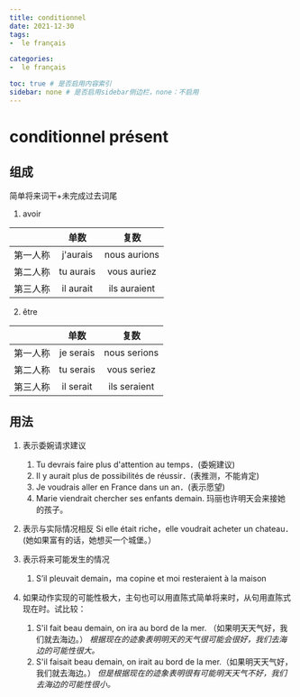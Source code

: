 ```yaml
---
title: conditionnel
date: 2021-12-30 
tags: 
-  le français

categories:
-  le français

toc: true # 是否启用内容索引
sidebar: none # 是否启用sidebar侧边栏，none：不启用
---
```


conditionnel présent
===
组成
---
简单将来词干+未完成过去词尾

1. avoir
   
|     |  单数|    复数  | 
| :-------:| :---------: | :--------: |
|   第一人称| j'aurais  | nous aurions  |
|   第二人称| tu aurais | vous auriez |
|   第三人称|   il aurait |ils auraient |

2. être

|     |  单数|    复数  | 
| :-------:| :---------: | :--------: |
|   第一人称| je serais | nous serions  |
|   第二人称| tu serais | vous seriez |
|   第三人称|   il serait |ils seraient |
用法
---
1. 表示委婉请求建议
   1. Tu devrais faire plus d'attention au temps．(委婉建议)
   2. Il y aurait plus de possibilités de réussir．(表推测，不能肯定)
   3. Je voudrais aller en France dans un an．(表示愿望)
   4. Marie viendrait chercher ses enfants demain. 玛丽也许明天会来接她的孩子。


2. 表示与实际情况相反
    Si elle était riche，elle voudrait acheter un chateau．(她如果富有的话，她想买一个城堡。）

3. 表示将来可能发生的情况
    1. S’il pleuvait demain，ma copine et moi resteraient à la maison

4. 如果动作实现的可能性极大，主句也可以用直陈式简单将来时，从句用直陈式现在时。试比较：
	1. S'il fait beau demain, on ira au bord de la mer. （如果明天天气好，我们就去海边。）
    *根据现在的迹象表明明天的天气很可能会很好，我们去海边的可能性很大。*
	2. S'il faisait beau demain, on irait au bord de la mer.（如果明天天气好，我们就去海边。）
    *但是根据现在的迹象表明很有可能明天天气不好，我们去海边的可能性很小。* 